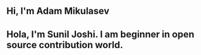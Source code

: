 ## Hi, I'm Adam Mikulasev

## Hola, I'm Sunil Joshi. I am beginner in open source contribution world.
